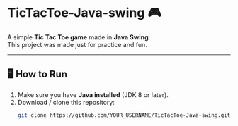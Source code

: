 # TicTacToe-Java-swing 🎮

A simple **Tic Tac Toe game** made in **Java Swing**.  
This project was made just for practice and fun.

---

## 🖥️ How to Run
1. Make sure you have **Java installed** (JDK 8 or later).  
2. Download / clone this repository:
   ```bash
   git clone https://github.com/YOUR_USERNAME/TicTacToe-Java-swing.git
